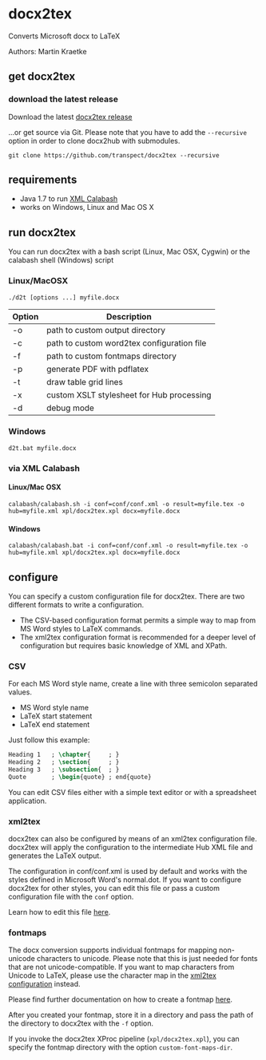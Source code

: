 # docx2tex
Converts Microsoft docx to LaTeX

Authors: Martin Kraetke

## get docx2tex

### download the latest release
Download the latest [docx2tex release](https://github.com/transpect/docx2tex/releases)

…or get source via Git. Please note that you have to add the `--recursive` option in order to clone docx2hub with submodules.
```
git clone https://github.com/transpect/docx2tex --recursive
```

## requirements
* Java 1.7 to run  [XML Calabash](https://github.com/ndw/xmlcalabash1)
* works on Windows, Linux and Mac OS X

## run docx2tex
You can run docx2tex with a bash script (Linux, Mac OSX, Cygwin) or the calabash shell (Windows) script

### Linux/MacOSX
```
./d2t [options ...] myfile.docx
```

Option  | Description
------  | -------------
 -o     | path to custom output directory
 -c     | path to custom word2tex configuration file
 -f     | path to custom fontmaps directory
 -p     | generate PDF with pdflatex
 -t     | draw table grid lines
 -x     | custom XSLT stylesheet for Hub processing
 -d     | debug mode


### Windows
```
d2t.bat myfile.docx
```

### via XML Calabash

#### Linux/Mac OSX
```
calabash/calabash.sh -i conf=conf/conf.xml -o result=myfile.tex -o hub=myfile.xml xpl/docx2tex.xpl docx=myfile.docx
```

#### Windows

```
calabash/calabash.bat -i conf=conf/conf.xml -o result=myfile.tex -o hub=myfile.xml xpl/docx2tex.xpl docx=myfile.docx
```

## configure

You can specify a custom configuration file for docx2tex. There are two different formats to write a configuration.

* The CSV-based configuration format permits a simple way to map from MS Word styles to LaTeX commands.
* The xml2tex configuration format is recommended for a deeper level of configuration but requires basic knowledge of XML and XPath.

### CSV

For each MS Word style name, create a line with three semicolon separated values.

* MS Word style name
* LaTeX start statement 
* LaTeX end statement

Just follow this example:

```latex
Heading 1   ; \chapter{     ; }
Heading 2   ; \section{     ; }
Heading 3   ; \subsection{  ; }
Quote       ; \begin{quote} ; end{quote}
```

You can edit CSV files either with a simple text editor or with a spreadsheet application.

### xml2tex

docx2tex can also be configured by means of an xml2tex configuration file. docx2tex will apply the configuration to the intermediate Hub XML file and generates the LaTeX output.

The configuration in conf/conf.xml is used by default and works with the styles defined in Microsoft Word's normal.dot. If you want to configure docx2tex for other styles, you can edit this file or pass a custom configuration file with the `conf` option.

Learn how to edit this file [here](https://github.com/transpect/xml2tex).

### fontmaps

The docx conversion supports individual fontmaps for mapping non-unicode characters to unicode. Please note that this is just needed for fonts that are not unicode-compatible. If you want to map characters from Unicode to LaTeX, please use the character map in the [xml2tex configuration](https://github.com/transpect/xml2tex) instead.

Please find further documentation on how to create a fontmap [here](https://github.com/transpect/docx2hub/blob/master/fontmaps/README.md).

After you created your fontmap, store it in a directory and pass the path of the directory to docx2tex with the `-f` option.

If you invoke the docx2tex XProc pipeline (`xpl/docx2tex.xpl`), you can specify the fontmap directory with the option  `custom-font-maps-dir`.